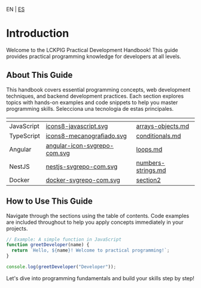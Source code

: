 <!-- MULTILANGUAJE MENU START -->
EN | [ES](https://lckpig.gitbook.io/es-practical-dev-handbook/)
<!-- MULTILANGUAJE MENU END -->

# Introduction

Welcome to the LCKPIG Practical Development Handbook! This guide provides practical programming knowledge for developers at all levels.

## About This Guide

This handbook covers essential programming concepts, web development techniques, and backend development practices. Each section explores topics with hands-on examples and code snippets to help you master programming skills. Selecciona una tecnologia de estas principales.

<table data-view="cards"><thead><tr><th></th><th data-hidden data-card-cover data-type="files"></th><th data-hidden data-card-target data-type="content-ref"></th></tr></thead><tbody><tr><td>JavaScript</td><td><a href=".gitbook/assets/icons8-javascript.svg">icons8-javascript.svg</a></td><td><a href="section1/variables-data-types/arrays-objects.md">arrays-objects.md</a></td></tr><tr><td>TypeScript</td><td><a href=".gitbook/assets/icons8-mecanografiado.svg">icons8-mecanografiado.svg</a></td><td><a href="section-1-programming-fundamentals/section2/control-structures/conditionals.md">conditionals.md</a></td></tr><tr><td>Angular</td><td><a href=".gitbook/assets/angular-icon-svgrepo-com.svg">angular-icon-svgrepo-com.svg</a></td><td><a href="section-1-programming-fundamentals/section2/control-structures/loops.md">loops.md</a></td></tr><tr><td>NestJS</td><td><a href=".gitbook/assets/nestjs-svgrepo-com.svg">nestjs-svgrepo-com.svg</a></td><td><a href="section1/variables-data-types/numbers-strings.md">numbers-strings.md</a></td></tr><tr><td>Docker</td><td><a href=".gitbook/assets/docker-svgrepo-com.svg">docker-svgrepo-com.svg</a></td><td><a href="section2/">section2</a></td></tr></tbody></table>



## How to Use This Guide

Navigate through the sections using the table of contents. Code examples are included throughout to help you apply concepts immediately in your projects.

```javascript
// Example: A simple function in JavaScript
function greetDeveloper(name) {
  return `Hello, ${name}! Welcome to practical programming!`;
}

console.log(greetDeveloper("Developer"));
```

Let's dive into programming fundamentals and build your skills step by step!

